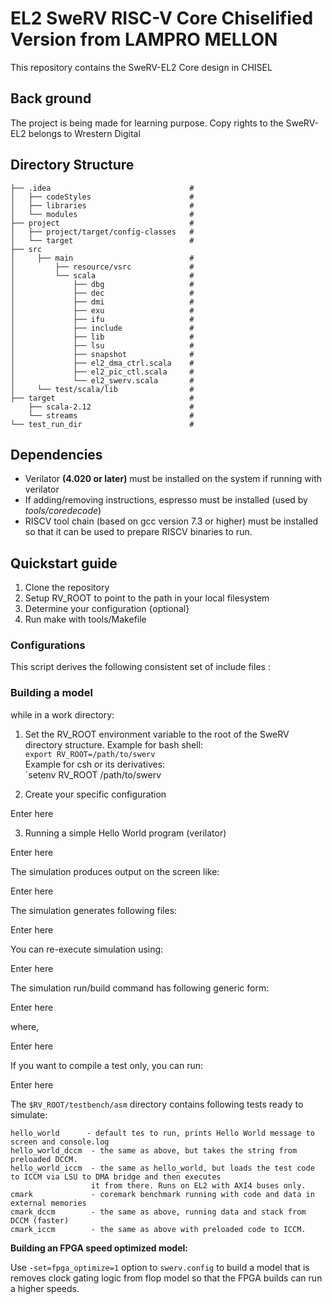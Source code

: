 # EL2 SweRV RISC-V Core Chiselified Version from LAMPRO MELLON

This repository contains the SweRV-EL2 Core design in CHISEL

## Back ground

The project is being made for learning purpose. Copy rights to the SweRV-EL2 belongs to Wrestern Digital

## Directory Structure

    ├── .idea                               #
    │   ├── codeStyles                      #   
    │   ├── libraries                       #       
    │   └── modules                         #
    ├── project                             # 
    │   ├── project/target/config-classes   #   
    │   └── target                          #   
    ├── src
    │     ├── main                          #
    │         ├── resource/vsrc             #
    │         └── scala                     #
    │             ├── dbg                   #
    │             ├── dec                   #   
    │             ├── dmi                   #   
    │             ├── exu                   #
    │             ├── ifu                   #   
    │             ├── include               #   
    │             ├── lib                   #   
    │             ├── lsu                   #       
    │             ├── snapshot              #   
    │             ├── el2_dma_ctrl.scala    #   
    │             ├── el2_pic_ctl.scala     # 
    │             └── el2_swerv.scala       #       
    │     └── test/scala/lib                #     
    ├── target                              #
        ├── scala-2.12                      #
        └── streams                         #    
    └── test_run_dir                        #


## Dependencies

- Verilator **(4.020 or later)** must be installed on the system if running with verilator
- If adding/removing instructions, espresso must be installed (used by *tools/coredecode*)
- RISCV tool chain (based on gcc version 7.3 or higher) must be
installed so that it can be used to prepare RISCV binaries to run.

## Quickstart guide

1. Clone the repository
2. Setup RV_ROOT to point to the path in your local filesystem
3. Determine your configuration {optional}
4. Run make with tools/Makefile

### Configurations

This script derives the following consistent set of include files :

### Building a model

while in a work directory:

1. Set the RV_ROOT environment variable to the root of the SweRV directory structure.
Example for bash shell:  
    `export RV_ROOT=/path/to/swerv`  
Example for csh or its derivatives:  
    `setenv RV_ROOT /path/to/swerv
    
2. Create your specific configuration    

Enter here

3. Running a simple Hello World program (verilator)

Enter here

The simulation produces output on the screen like:

Enter here

The simulation generates following files:

Enter here

You can re-execute simulation using: 

Enter here

The simulation run/build command has following generic form:

Enter here

where,

Enter here

If you want to compile a test only, you can run:

Enter here


The  `$RV_ROOT/testbench/asm` directory contains following tests ready to simulate:
```
hello_world      - default tes to run, prints Hello World message to screen and console.log
hello_world_dccm  - the same as above, but takes the string from preloaded DCCM.
hello_world_iccm  - the same as hello_world, but loads the test code to ICCM via LSU to DMA bridge and then executes
                  it from there. Runs on EL2 with AXI4 buses only. 
cmark             - coremark benchmark running with code and data in external memories
cmark_dccm        - the same as above, running data and stack from DCCM (faster)
cmark_iccm        - the same as above with preloaded code to ICCM. 
```




**Building an FPGA speed optimized model:**  

Use ``-set=fpga_optimize=1`` option to ``swerv.config`` to build a model that is removes clock gating logic from flop model so that the FPGA builds can run a higher speeds.
